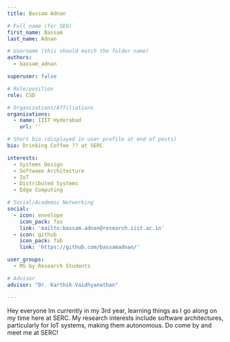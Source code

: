 ```yaml
---
title: Bassam Adnan

# Full name (for SEO)
first_name: Bassam
last_name: Adnan

# Username (this should match the folder name)
authors:
  - bassam_adnan

superuser: false

# Role/position
role: CSD

# Organizations/Affiliations
organizations:
  - name: IIIT Hyderabad
    url: ''

# Short bio (displayed in user profile at end of posts)
bio: Drinking Coffee ?? at SERC 

interests:
  - Systems Design
  - Softwaee Architecture
  - IoT
  - Distributed Systems
  - Edge Computing

# Social/Academic Networking
social:
  - icon: envelope
    icon_pack: fas
    link: 'mailto:bassam.adnan@research.iiit.ac.in'
  - icon: github
    icon_pack: fab
    link: 'https://github.com/bassamadnan/'

user_groups:
  - MS by Research Students

# Advisor
advisor: "Dr. Karthik Vaidhyanathan"

---
```

Hey everyone Im currently in my 3rd year, learning things as I go along on my time here at SERC. My research interests include software architectures, particularly for IoT systems, making them autonomous. Do come by and meet me at SERC!

